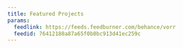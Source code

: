 ```yaml
---
title: Featured Projects
params:
  feedlink: https://feeds.feedburner.com/behance/vorr
  feedid: 76412188a87a65f0b0bc913d41ec259c
---
```

